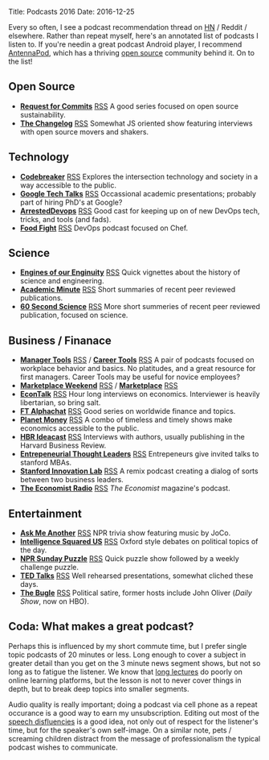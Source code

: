 Title: Podcasts 2016
Date: 2016-12-25

Every so often, I see a podcast recommendation thread on [HN][65] / Reddit / elsewhere. Rather than repeat 
myself, here's an annotated list of podcasts I listen to. If you're needin a great podcast Android player, I recommend
[AntennaPod][1], which has a thriving [open source][2] community behind it. On to the list!

Open Source
-----------

 * **[Request for Commits][46]** [RSS][45] A good series focused on open source sustainability.
 * **[The Changelog][60]** [RSS][59] Somewhat JS oriented show featuring interviews with open source movers and shakers.

Technology
----------

 * **[Codebreaker][12]** [RSS][11] Explores the intersection technology and society in a way accessible to the public.
 * **[Google Tech Talks][28]** [RSS][27] Occassional academic presentations; probably part of hiring PhD's at Google?
 * **[ArrestedDevops][4]** [RSS][3] Good cast for keeping up on of new DevOps tech, tricks, and tools (and fads).
 * **[Food Fight][64]** [RSS][63] DevOps podcast focused on Chef.

Science
-------

 * **[Engines of our Enginuity][18]** [RSS][17] Quick vignettes about the history of science and engineering.
 * **[Academic Minute][56]** [RSS][55] Short summaries of recent peer reviewed publications.
 * **[60 Second Science][48]** [RSS][48] More short summeries of recent peer reviewed publication, focused on science.

Business / Finanace
-------------------

 * **[Manager Tools][36]** [RSS][35] / **[Career Tools][10]** [RSS][9] A pair of podcasts focused on workplace behavior
   and basics. No platitudes, and a great resource for first managers. Career Tools may be useful for novice employees?
 * **[Marketplace Weekend][38]** [RSS][37] / **[Marketplace][40]** [RSS][39] 
 * **[EconTalk][16]** [RSS][15] Hour long interviews on economics. Interviewer is heavily libertarian, so bring salt.
 * **[FT Alphachat][22]** [RSS][21] Good series on worldwide finance and topics.
 * **[Planet Money][44]** [RSS][43] A combo of timeless and timely shows make economics accessible to the public.
 * **[HBR Ideacast][30]** [RSS][29] Interviews with authors, usually publishing in the Harvard Business Review.
 * **[Entrepeneurial Thought Leaders][50]** [RSS][49] Entrepeneurs give invited talks to stanford MBAs.
 * **[Stanford Innovation Lab][20]** [RSS][19] A remix podcast creating a dialog of sorts between two business leaders.
 * **[The Economist Radio][62]** [RSS][61] *The Economist* magazine's podcast.

Entertainment
-------------
 * **[Ask Me Another][6]** [RSS][5] NPR trivia show featuring music by JoCo.
 * **[Intelligence Squared US][34]** [RSS][33] Oxford style debates on political topics of the day.
 * **[NPR Sunday Puzzle][52]** [RSS][51] Quick puzzle show followed by a weekly challenge puzzle.
 * **[TED Talks][54]** [RSS][53] Well rehearsed presentations, somewhat cliched these days.
 * **[The Bugle][58]** [RSS][57] Political satire, former hosts include John Oliver (*Daily Show*, now on HBO).

Coda: What makes a great podcast?
---------------------------------

Perhaps this is influenced by my short commute time, but I prefer single topic podcasts of 20 minutes or less. Long 
enough to cover a subject in greater detail than you get on the 3 minute news segment shows, but not so long as to 
fatigue the listener. We know that [long lectures][67] do poorly on online learning platforms, but the lesson is not to
never cover things in depth, but to break deep topics into smaller segments.

Audio quality is really important; doing a podcast via cell phone as a repeat occurance is a good way to earn my
unsubscription. Editing out most of the [speech disfluencies][66] is a good idea, not only out of respect for the
listener's time, but for the speaker's own self-image. On a similar note, pets / screaming children distract from the
message of professionalism the typical podcast wishes to communicate.



   [1]: https://play.google.com/store/apps/details?id=de.danoeh.antennapod

   [2]: https://github.com/AntennaPod/AntennaPod

   [3]: http://feeds.podtrac.com/VGAulpN7MY1U 

   [4]: https://www.arresteddevops.com

   [5]: https://www.npr.org/rss/podcast.php?id=510299 

   [6]: http://www.npr.org/programs/ask-me-another/

   [7]: http://feeds.feedburner.com/MeFiPodcast 

   [8]: http://podcast.metafilter.com/

   [9]: https://www.manager-tools.com/rss/rss.xml 

   [10]: http://www.manager-tools.com

   [11]: http://feeds.feedburner.com/CodebreakerByMarketplaceAndTechInsider 

   [12]: http://codebreaker.codes

   [15]: http://files.libertyfund.org/econtalk/EconTalk.xml 

   [16]: http://www.EconTalk.org

   [17]: https://www.houstonpublicmedia.org/podcasts/engines-of-our-ingenuity/ 

   [18]: http://uh.edu/engines/

   [19]: http://web.stanford.edu/group/edcorner/uploads/podcast/EducatorsCorner.xml 

   [20]: http://ecorner.stanford.edu

   [21]: http://rss.acast.com/ft-alphachat 

   [22]: FT.com/Alphachat

   [23]: http://www.quickanddirtytips.com/xml/getitdone.xml 

   [24]: http://www.quickanddirtytips.com/get-it-done-guy

   [27]: https://www.youtube.com/feeds/videos.xml?channel_id=UCtXKDgv1AVoG88PLl8nGXmw 

   [28]: http://www.youtube.com/channel/UCtXKDgv1AVoG88PLl8nGXmw

   [29]: http://feeds.harvardbusiness.org/harvardbusiness/ideacast 

   [30]: http://hbrideacast.org

   [33]: http://feeds.feedburner.com/IQ2USDebates 

   [34]: http://intelligencesquaredus.org/

   [35]: http://www.manager-tools.com/podcasts/feed/rss2 

   [36]: http://www.manager-tools.com/podcasts/manager-tools

   [37]: http://www.marketplace.org/shows/143621/podcast.xml 

   [38]: http://www.marketplace.org/shows/marketplace-weekend

   [39]: http://www.marketplace.org/shows/85/podcast.xml 

   [40]: http://www.marketplace.org/shows/marketplace

   [43]: https://www.npr.org/templates/rss/podlayer.php?id=93559255 

   [44]: http://www.npr.org/sections/money/

   [45]: https://changelog.com/rfc/feed 

   [46]: http://rfc.fm

   [47]: http://rss.sciam.com/sciam/60secsciencepodcast 

   [48]: http://www.scientificamerican.com

   [49]: http://ecorner.stanford.edu/StanfordInnovationLab.xml 

   [50]: http://ecorner.stanford.edu

   [51]: https://www.npr.org/templates/rss/podlayer.php?&amp;id=4473090 

   [52]: http://www.npr.org/templates/story/story.php?storyId=4473090

   [53]: http://feeds.feedburner.com/tedtalks_video 

   [54]: http://www.ted.com/talks/list

   [55]: https://academicminute.org/feed/ 

   [56]: https://academicminute.org

   [57]: http://feeds.feedburner.com/thebuglefeed 

   [58]: http://thebuglepodcast.com/

   [59]: https://changelog.com/podcast/feed 

   [60]: http://changelog.fm

   [61]: http://rss.acast.com/theeconomistallaudio 

   [62]: http://www.economist.com/

   [63]: http://foodfight.libsyn.com/rss 

   [64]: http://foodfight.libsyn.com

   [65]: https://news.ycombinator.com/item?id=13252162

   [66]: https://en.wikipedia.org/wiki/Speech_disfluency

   [67]: http://blog.edx.org/optimal-video-length-student-engagement
